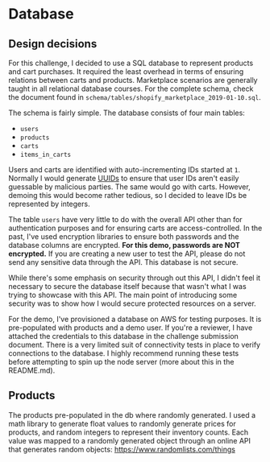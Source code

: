 # Database

## Design decisions

For this challenge, I decided to use a SQL database to represent products and cart purchases. It required the least overhead in terms of ensuring relations between carts and products. Marketplace scenarios are generally taught in all relational database courses. For the complete schema, check the document found in `schema/tables/shopify_marketplace_2019-01-10.sql`.

The schema is fairly simple. The database consists of four main tables:

- `users`
- `products`
- `carts`
- `items_in_carts`

Users and carts are identified with auto-incrementing IDs started at `1`. Normally I would generate [UUIDs](https://en.wikipedia.org/wiki/Universally_unique_identifier) to ensure that user IDs aren't easily guessable by malicious parties. The same would go with carts. However, demoing this would become rather tedious, so I decided to leave IDs be represented by integers.

The table `users` have very little to do with the overall API other than for authentication purposes and for ensuring carts are access-controlled. In the past, I've used encryption libraries to ensure both passwords and the database columns are encrypted. **For this demo, passwords are NOT encrypted.** If you are creating a new user to test the API, please do not send any sensitive data through the API. This database is not secure.

While there's some emphasis on security through out this API, I didn't feel it necessary to secure the database itself because that wasn't what I was trying to showcase with this API. The main point of introducing some security was to show how I would secure protected resources on a server.

For the demo, I've provisioned a database on AWS for testing purposes. It is pre-populated with products and a demo user. If you're a reviewer, I have attached the credentials to this database in the challenge submission document. There is a very limited suit of connectivity tests in place to verify connections to the database. I highly recommend running these tests before attempting to spin up the node server (more about this in the README.md).

## Products

The products pre-populated in the db where randomly generated. I used a math library to generate float values to randomly generate prices for products, and random integers to represent their inventory counts. Each value was mapped to a randomly generated object through an online API that generates random objects: https://www.randomlists.com/things

